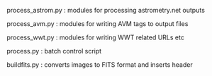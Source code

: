 
process_astrom.py  : modules for processing astrometry.net outputs

process_avm.py     : modules for writing AVM tags to output files

process_wwt.py     : modules for writing WWT related URLs etc

process.py         : batch control script

buildfits.py       : converts images to FITS format and inserts header
